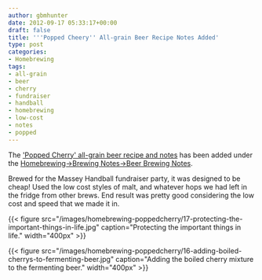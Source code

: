 ```yaml
---
author: gbmhunter
date: 2012-09-17 05:33:17+00:00
draft: false
title: '''Popped Cheery'' All-grain Beer Recipe Notes Added'
type: post
categories:
- Homebrewing
tags:
- all-grain
- beer
- cherry
- fundraiser
- handball
- homebrewing
- low-cost
- notes
- popped
---
```


The ['Popped Cherry' all-grain beer recipe and notes](/homebrewing/brewing-notes/popped-cherry) has been added under the [Homebrewing->Brewing Notes->Beer Brewing Notes](/homebrewing/brewing-notes/index-of-brewing-notes).

Brewed for the Massey Handball fundraiser party, it was designed to be cheap! Used the low cost styles of malt, and whatever hops we had left in the fridge from other brews. End result was pretty good considering the low cost and speed that we made it in.

{{< figure src="/images/homebrewing-poppedcherry/17-protecting-the-important-things-in-life.jpg" caption="Protecting the important things in life."  width="400px" >}}

{{< figure src="/images/homebrewing-poppedcherry/16-adding-boiled-cherrys-to-fermenting-beer.jpg" caption="Adding the boiled cherry mixture to the fermenting beer."  width="400px" >}}

